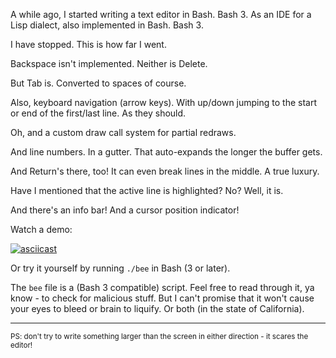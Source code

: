 A while ago, I started writing a text editor in Bash. Bash 3. As an IDE for a Lisp dialect, also implemented in Bash. Bash 3. 

I have stopped. This is how far I went.

Backspace isn't implemented. Neither is Delete. 

But Tab is. Converted to spaces of course. 

Also, keyboard navigation (arrow keys). With up/down jumping to the start or end of the first/last line. As they should.

Oh, and a custom draw call system for partial redraws.

And line numbers. In a gutter. That auto-expands the longer the buffer gets.

And Return's there, too! It can even break lines in the middle. A true luxury.

Have I mentioned that the active line is highlighted? No? Well, it is.

And there's an info bar! And a cursor position indicator!

Watch a demo:

[![asciicast](https://asciinema.org/a/d3E2A4myjbuc3bBQIm85WYyFI.svg)](https://asciinema.org/a/d3E2A4myjbuc3bBQIm85WYyFI)

Or try it yourself by running `./bee` in Bash (3 or later).

The `bee` file is a (Bash 3 compatible) script. Feel free to read through it, ya know - to check for malicious stuff. But I can't promise that it won't cause your eyes to bleed or brain to liquify. Or both (in the state of California).

<hr>

<sub>PS: don't try to write something larger than the screen in either direction - it scares the editor!</sub>
